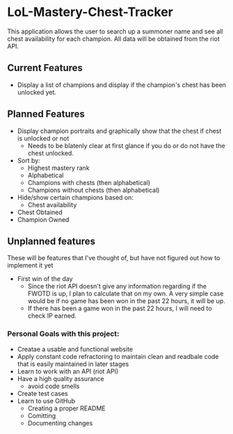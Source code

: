 # LoL-Mastery-Chest-Tracker
This application allows the user to search up a summoner name and see all chest availability for each champion. All data will be obtained from the riot API.

## Current Features
* Display a list of champions and display if the champion's chest has been unlocked yet.

## Planned Features
* Display champion portraits and graphically show that the chest if chest is unlocked or not
	* Needs to be blatenly clear at first glance if you do or do not have the chest unlocked.
* Sort by:
	* Highest mastery rank
	* Alphabetical
	* Champions with chests (then alphabetical)
	* Champions without chests (then alphabetical)
* Hide/show certain champions based on:
	* Chest availability
* Chest Obtained
* Champion Owned

## Unplanned features
These will be features that I've thought of, but have not figured out how to implement it yet

* First win of the day
	* Since the riot API doesn't give any information regarding if the FWOTD is up, I plan to calculate that on my own. A very simple case would be if no game has been won in the past 22 hours, it will be up.
	* If there has been a game won in the past 22 hours, I will need to check IP earned.

### Personal Goals with this project:
* Creatae a usable and functional website
* Apply constant code refractoring to maintain clean and readbale code that is easily maintained in later stages
* Learn to work with an API (riot API)
* Have a high quality assurance
	* avoid code smells
* Create test cases
* Learn to use GitHub
	* Creating a proper README
	* Comitting
	* Documenting changes
